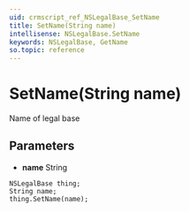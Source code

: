 ```yaml
---
uid: crmscript_ref_NSLegalBase_SetName
title: SetName(String name)
intellisense: NSLegalBase.SetName
keywords: NSLegalBase, GetName
so.topic: reference
---
```


# SetName(String name)

Name of legal base

## Parameters

* **name** String

```crmscript
NSLegalBase thing;
String name;
thing.SetName(name);
```

